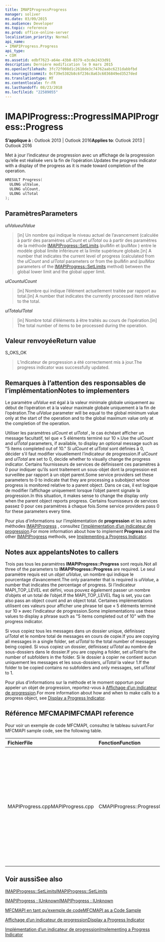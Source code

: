 ```yaml
---
title: IMAPIProgressProgress
manager: soliver
ms.date: 03/09/2015
ms.audience: Developer
ms.topic: reference
ms.prod: office-online-server
localization_priority: Normal
api_name:
- IMAPIProgress.Progress
api_type:
- COM
ms.assetid: edbf7623-a64e-43b8-8379-e3cde2433d91
description: Dernière modification le 9 mars 2015
ms.openlocfilehash: 3fc72f008d1c2610de3c74762aabc6231dabbfbd
ms.sourcegitcommit: 0cf39e5382b8c6f236c8a63c6036849ed3527ded
ms.translationtype: MT
ms.contentlocale: fr-FR
ms.lasthandoff: 08/23/2018
ms.locfileid: "22589055"
---
```

# <a name="imapiprogressprogress"></a><span data-ttu-id="1c8db-103">IMAPIProgress::Progress</span><span class="sxs-lookup"><span data-stu-id="1c8db-103">IMAPIProgress::Progress</span></span>

  
  
<span data-ttu-id="1c8db-104">**S’applique à** : Outlook 2013 | Outlook 2016</span><span class="sxs-lookup"><span data-stu-id="1c8db-104">**Applies to**: Outlook 2013 | Outlook 2016</span></span> 
  
<span data-ttu-id="1c8db-105">Met à jour l’indicateur de progression avec un affichage de la progression qu’elle est réalisée vers la fin de l’opération.</span><span class="sxs-lookup"><span data-stu-id="1c8db-105">Updates the progress indicator with a display of the progress as it is made toward completion of the operation.</span></span> 
  
```cpp
HRESULT Progress(
  ULONG ulValue,
  ULONG ulCount,
  ULONG ulTotal
);
```

## <a name="parameters"></a><span data-ttu-id="1c8db-106">Paramètres</span><span class="sxs-lookup"><span data-stu-id="1c8db-106">Parameters</span></span>

 <span data-ttu-id="1c8db-107">_ulValue_</span><span class="sxs-lookup"><span data-stu-id="1c8db-107">_ulValue_</span></span>
  
> <span data-ttu-id="1c8db-108">[in] Un nombre qui indique le niveau actuel de l’avancement (calculée à partir des paramètres _ulCount_ et _ulTotal_ ou à partir des paramètres de la méthode [IMAPIProgress::SetLimits](imapiprogress-setlimits.md) _lpulMin_ et _lpulMax_ ) entre le modèle global limite inférieure et la limite supérieure globale.</span><span class="sxs-lookup"><span data-stu-id="1c8db-108">[in] A number that indicates the current level of progress (calculated from the  _ulCount_ and  _ulTotal_ parameters or from the  _lpulMin_ and  _lpulMax_ parameters of the [IMAPIProgress::SetLimits](imapiprogress-setlimits.md) method) between the global lower limit and the global upper limit.</span></span> 
    
 <span data-ttu-id="1c8db-109">_ulCount_</span><span class="sxs-lookup"><span data-stu-id="1c8db-109">_ulCount_</span></span>
  
> <span data-ttu-id="1c8db-110">[in] Nombre qui indique l’élément actuellement traitée par rapport au total.</span><span class="sxs-lookup"><span data-stu-id="1c8db-110">[in] A number that indicates the currently processed item relative to the total.</span></span>
    
 <span data-ttu-id="1c8db-111">_ulTotal_</span><span class="sxs-lookup"><span data-stu-id="1c8db-111">_ulTotal_</span></span>
  
> <span data-ttu-id="1c8db-112">[in] Nombre total d’éléments à être traités au cours de l’opération.</span><span class="sxs-lookup"><span data-stu-id="1c8db-112">[in] The total number of items to be processed during the operation.</span></span>
    
## <a name="return-value"></a><span data-ttu-id="1c8db-113">Valeur renvoyée</span><span class="sxs-lookup"><span data-stu-id="1c8db-113">Return value</span></span>

<span data-ttu-id="1c8db-114">S_OK</span><span class="sxs-lookup"><span data-stu-id="1c8db-114">S_OK</span></span> 
  
> <span data-ttu-id="1c8db-115">L’indicateur de progression a été correctement mis à jour.</span><span class="sxs-lookup"><span data-stu-id="1c8db-115">The progress indicator was successfully updated.</span></span>
    
## <a name="notes-to-implementers"></a><span data-ttu-id="1c8db-116">Remarques à l’attention des responsables de l’implémentation</span><span class="sxs-lookup"><span data-stu-id="1c8db-116">Notes to implementers</span></span>

<span data-ttu-id="1c8db-117">Le paramètre _ulValue_ est égal à la valeur minimale globale uniquement au début de l’opération et à la valeur maximale globale uniquement à la fin de l’opération.</span><span class="sxs-lookup"><span data-stu-id="1c8db-117">The  _ulValue_ parameter will be equal to the global minimum value only at the start of the operation and to the global maximum value only at the completion of the operation.</span></span> 
  
<span data-ttu-id="1c8db-118">Utiliser les paramètres _ulCount_ et _ulTotal_ , le cas échéant afficher un message facultatif, tel que « 5 éléments terminé sur 10 ».</span><span class="sxs-lookup"><span data-stu-id="1c8db-118">Use the  _ulCount_ and  _ulTotal_ parameters, if available, to display an optional message such as "5 items completed out of 10."</span></span> <span data-ttu-id="1c8db-119">Si _ulCount_ et _ulTotal_ sont définies à 0, décider s’il faut modifier visuellement l’indicateur de progression.</span><span class="sxs-lookup"><span data-stu-id="1c8db-119">If  _ulCount_ and  _ulTotal_ are set to 0, decide whether to visually change the progress indicator.</span></span> <span data-ttu-id="1c8db-120">Certains fournisseurs de services de définissent ces paramètres à 0 pour indiquer qu’ils sont traitement un sous-objet dont la progression est surveillée par rapport à un objet parent.</span><span class="sxs-lookup"><span data-stu-id="1c8db-120">Some service providers set these parameters to 0 to indicate that they are processing a subobject whose progress is monitored relative to a parent object.</span></span> <span data-ttu-id="1c8db-121">Dans ce cas, il est logique de modifier l’affichage uniquement lorsque l’objet parent signale la progression.</span><span class="sxs-lookup"><span data-stu-id="1c8db-121">In this situation, it makes sense to change the display only when the parent object reports progress.</span></span> <span data-ttu-id="1c8db-122">Certains fournisseurs de services passez 0 pour ces paramètres à chaque fois.</span><span class="sxs-lookup"><span data-stu-id="1c8db-122">Some service providers pass 0 for these parameters every time.</span></span> 
  
<span data-ttu-id="1c8db-123">Pour plus d’informations sur l’implémentation de **progression** et les autres méthodes [IMAPIProgress](imapiprogressiunknown.md) , consultez [l’implémentation d’un indicateur de progression](implementing-a-progress-indicator.md).</span><span class="sxs-lookup"><span data-stu-id="1c8db-123">For more information about how to implement **Progress** and the other [IMAPIProgress](imapiprogressiunknown.md) methods, see [Implementing a Progress Indicator](implementing-a-progress-indicator.md).</span></span>
  
## <a name="notes-to-callers"></a><span data-ttu-id="1c8db-124">Notes aux appelants</span><span class="sxs-lookup"><span data-stu-id="1c8db-124">Notes to callers</span></span>

<span data-ttu-id="1c8db-125">Trois pas tous les paramètres **IMAPIProgress::Progress** sont requis.</span><span class="sxs-lookup"><span data-stu-id="1c8db-125">Not all three of the parameters to **IMAPIProgress::Progress** are required.</span></span> <span data-ttu-id="1c8db-126">Le seul paramètre requis est un _objet ulValue_, un nombre qui indique le pourcentage d’avancement.</span><span class="sxs-lookup"><span data-stu-id="1c8db-126">The only parameter that is required is  _ulValue_, a number that indicates the percentage of progress.</span></span> <span data-ttu-id="1c8db-127">Si l’indicateur MAPI_TOP_LEVEL est défini, vous pouvez également passer un nombre d’objets et un total de l’objet.</span><span class="sxs-lookup"><span data-stu-id="1c8db-127">If the MAPI_TOP_LEVEL flag is set, you can also pass an object count and an object total.</span></span> <span data-ttu-id="1c8db-128">Certaines implémentations utilisent ces valeurs pour afficher une phrase tel que « 5 éléments terminé sur 10 » avec l’indicateur de progression.</span><span class="sxs-lookup"><span data-stu-id="1c8db-128">Some implementations use these values to display a phrase such as "5 items completed out of 10" with the progress indicator.</span></span> 
  
<span data-ttu-id="1c8db-129">Si vous copiez tous les messages dans un dossier unique, définissez _ulTotal_ et le nombre total de messages en cours de copie.</span><span class="sxs-lookup"><span data-stu-id="1c8db-129">If you are copying all messages in a single folder, set  _ulTotal_ to the total number of messages being copied.</span></span> <span data-ttu-id="1c8db-130">Si vous copiez un dossier, définissez _ulTotal_ au nombre de sous-dossiers dans le dossier.</span><span class="sxs-lookup"><span data-stu-id="1c8db-130">If you are copying a folder, set  _ulTotal_ to the number of subfolders in the folder.</span></span> <span data-ttu-id="1c8db-131">Si le dossier à copier ne contient aucun uniquement les messages et les sous-dossiers, _ulTotal_ la valeur 1.</span><span class="sxs-lookup"><span data-stu-id="1c8db-131">If the folder to be copied contains no subfolders and only messages, set  _ulTotal_ to 1.</span></span> 
  
<span data-ttu-id="1c8db-132">Pour plus d’informations sur la méthode et le moment opportun pour appeler un objet de progression, reportez-vous à [Affichage d’un indicateur de progression](how-to-display-a-progress-indicator.md).</span><span class="sxs-lookup"><span data-stu-id="1c8db-132">For more information about how and when to make calls to a progress object, see [Display a Progress Indicator](how-to-display-a-progress-indicator.md).</span></span>
  
## <a name="mfcmapi-reference"></a><span data-ttu-id="1c8db-133">Référence MFCMAPI</span><span class="sxs-lookup"><span data-stu-id="1c8db-133">MFCMAPI reference</span></span>

<span data-ttu-id="1c8db-134">Pour voir un exemple de code MFCMAPI, consultez le tableau suivant.</span><span class="sxs-lookup"><span data-stu-id="1c8db-134">For MFCMAPI sample code, see the following table.</span></span>
  
|<span data-ttu-id="1c8db-135">**Fichier**</span><span class="sxs-lookup"><span data-stu-id="1c8db-135">**File**</span></span>|<span data-ttu-id="1c8db-136">**Fonction**</span><span class="sxs-lookup"><span data-stu-id="1c8db-136">**Function**</span></span>|<span data-ttu-id="1c8db-137">**Commentaire**</span><span class="sxs-lookup"><span data-stu-id="1c8db-137">**Comment**</span></span>|
|:-----|:-----|:-----|
|<span data-ttu-id="1c8db-138">MAPIProgress.cpp</span><span class="sxs-lookup"><span data-stu-id="1c8db-138">MAPIProgress.cpp</span></span>  <br/> |<span data-ttu-id="1c8db-139">CMAPIProgress::Progress</span><span class="sxs-lookup"><span data-stu-id="1c8db-139">CMAPIProgress::Progress</span></span>  <br/> |<span data-ttu-id="1c8db-140">MFCMAPI utilise la méthode **IMAPIProgress::Progress** pour mettre à jour de la barre d’état MFCMAPI avec le pourcentage d’avancement, calculée à partir de _uValue_ et les valeurs maximales et minimales en cours.</span><span class="sxs-lookup"><span data-stu-id="1c8db-140">MFCMAPI uses the **IMAPIProgress::Progress** method to update the MFCMAPI status bar with the current percentage of progress, calculated from  _uValue_ and the current maximum and minimum values.</span></span>  <br/> |
   
## <a name="see-also"></a><span data-ttu-id="1c8db-141">Voir aussi</span><span class="sxs-lookup"><span data-stu-id="1c8db-141">See also</span></span>



[<span data-ttu-id="1c8db-142">IMAPIProgress::SetLimits</span><span class="sxs-lookup"><span data-stu-id="1c8db-142">IMAPIProgress::SetLimits</span></span>](imapiprogress-setlimits.md)
  
[<span data-ttu-id="1c8db-143">IMAPIProgress : IUnknown</span><span class="sxs-lookup"><span data-stu-id="1c8db-143">IMAPIProgress : IUnknown</span></span>](imapiprogressiunknown.md)


[<span data-ttu-id="1c8db-144">MFCMAPI en tant qu’exemple de code</span><span class="sxs-lookup"><span data-stu-id="1c8db-144">MFCMAPI as a Code Sample</span></span>](mfcmapi-as-a-code-sample.md)
  
[<span data-ttu-id="1c8db-145">Affichage d’un indicateur de progression</span><span class="sxs-lookup"><span data-stu-id="1c8db-145">Display a Progress Indicator</span></span>](how-to-display-a-progress-indicator.md)
  
[<span data-ttu-id="1c8db-146">Implémentation d’un indicateur de progression</span><span class="sxs-lookup"><span data-stu-id="1c8db-146">Implementing a Progress Indicator</span></span>](implementing-a-progress-indicator.md)


